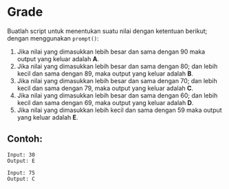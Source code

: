 # Grade

Buatlah script untuk menentukan suatu nilai dengan ketentuan berikut; dengan menggunakan `prompt()`:

1) Jika nilai yang dimasukkan lebih besar dan sama dengan 90 maka output yang keluar adalah __A__.
2) Jika nilai yang dimasukkan lebih besar dan sama dengan 80; dan lebih kecil dan sama dengan 89, maka output yang keluar adalah __B__.
3) Jika nilai yang dimasukkan lebih besar dan sama dengan 70; dan lebih kecil dan sama dengan 79, maka output yang keluar adalah __C__.
4) Jika nilai yang dimasukkan lebih besar dan sama dengan 60; dan lebih kecil dan sama dengan 69, maka output yang keluar adalah __D__.
5) Jika nilai yang dimasukkan lebih kecil dan sama dengan 59 maka output yang keluar adalah __E__.

## Contoh:

```
Input: 30
Output: E

Input: 75
Output: C
```
